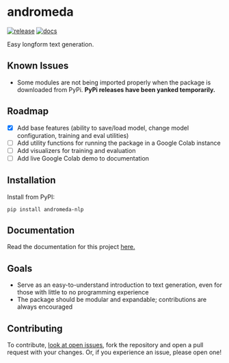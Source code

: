 # andromeda

[![release](https://github.com/mchaney-dev/andromeda/actions/workflows/build.yml/badge.svg)](https://github.com/mchaney-dev/andromeda/actions/workflows/build.yml) [![docs](https://readthedocs.org/projects/andromeda-nlp/badge/?version=latest)](https://andromeda-nlp.readthedocs.io/en/latest/?badge=latest)

Easy longform text generation.

## Known Issues
- Some modules are not being imported properly when the package is downloaded from PyPi. **PyPi releases have been yanked temporarily.**

## Roadmap
- [x] Add base features (ability to save/load model, change model configuration, training and eval utilities)
- [ ] Add utility functions for running the package in a Google Colab instance
- [ ] Add visualizers for training and evaluation
- [ ] Add live Google Colab demo to documentation

## Installation
Install from PyPI:
```
pip install andromeda-nlp
```

## Documentation
Read the documentation for this project [here.](https://andromeda-nlp.readthedocs.io/en/latest/)

## Goals
- Serve as an easy-to-understand introduction to text generation, even for those with little to no programming experience
- The package should be modular and expandable; contributions are always encouraged

## Contributing
To contribute, [look at open issues](https://github.com/mchaney-dev/andromeda/issues), fork the repository and open a pull request with your changes. Or, if you experience an issue, please open one!
